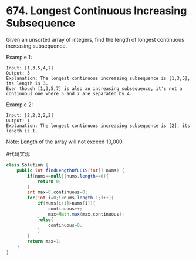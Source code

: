 ﻿# 674. Longest Continuous Increasing Subsequence

Given an unsorted array of integers, find the length of longest continuous increasing subsequence.

Example 1:

```
Input: [1,3,5,4,7]
Output: 3
Explanation: The longest continuous increasing subsequence is [1,3,5], its length is 3. 
Even though [1,3,5,7] is also an increasing subsequence, it's not a continuous one where 5 and 7 are separated by 4.
```

Example 2:

```
Input: [2,2,2,2,2]
Output: 1
Explanation: The longest continuous increasing subsequence is [2], its length is 1. 
```

Note: Length of the array will not exceed 10,000.

#代码实现

```java
class Solution {
    public int findLengthOfLCIS(int[] nums) {
        if(nums==null||nums.length==0){
            return 0;
        }
        int max=0,continuous=0;
        for(int i=0;i<nums.length-1;i++){
            if(nums[i+1]>nums[i]){
                continuous++;
                max=Math.max(max,continuous);
            }else{
                continuous=0;
            }
        }
        return max+1;
    }
}
```